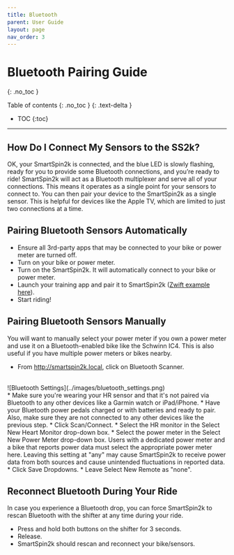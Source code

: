 ```yaml
---
title: Bluetooth
parent: User Guide
layout: page
nav_order: 3
---
```

# Bluetooth Pairing Guide
{: .no_toc }

Table of contents
{: .no_toc }
{: .text-delta }
- TOC
{:toc}
---

## How Do I Connect My Sensors to the SS2k?
OK, your SmartSpin2k is connected, and the blue LED is slowly flashing, ready for you to provide some Bluetooth connections, and you’re ready to ride! SmartSpin2k will act as a Bluetooth multiplexer and serve all of your connections.  This means it operates as a single point for your sensors to connect to.  You can then pair your device to the SmartSpin2k as a single sensor.  This is helpful for devices like the Apple TV, which are limited to just two connections at a time.

## Pairing Bluetooth Sensors Automatically
* Ensure all 3rd-party apps that may be connected to your bike or power meter are turned off.
* Turn on your bike or power meter.
* Turn on the SmartSpin2k.  It will automatically connect to your bike or power meter.
* Launch your training app and pair it to SmartSpin2k ([Zwift example here](https://github.com/doudar/SmartSpin2k/wiki/Riding-Zwift-with-SmartSpin2k)).
* Start riding!

## Pairing Bluetooth Sensors Manually
You will want to manually select your power meter if you own a power meter and use it on a Bluetooth-enabled bike like the Schwinn IC4. This is also useful if you have multiple power meters or bikes nearby.

* From http://smartspin2k.local, click on Bluetooth Scanner.
<br/>
![Bluetooth Settings](../images/bluetooth_settings.png)
<br/>
* Make sure you're wearing your HR sensor and that it's not paired via Bluetooth to any other devices like a Garmin watch or iPad/iPhone.
* Have your Bluetooth power pedals charged or with batteries and ready to pair. Also, make sure they are not connected to any other devices like the previous step.
* Click Scan/Connect.
* Select the HR monitor in the Select New Heart Monitor drop-down box.
* Select the power meter in the Select New Power Meter drop-down box.  Users with a dedicated power meter and a bike that reports power data must select the appropriate power meter here.  Leaving this setting at "any" may cause SmartSpin2k to receive power data from both sources and cause unintended fluctuations in reported data.
* Click Save Dropdowns.
* Leave Select New Remote as "none".

## Reconnect Bluetooth During Your Ride
In case you experience a Bluetooth drop, you can force SmartSpin2k to rescan Bluetooth with the shifter at any time during your ride.

* Press and hold both buttons on the shifter for 3 seconds.
* Release.
* SmartSpin2k should rescan and reconnect your bike/sensors.